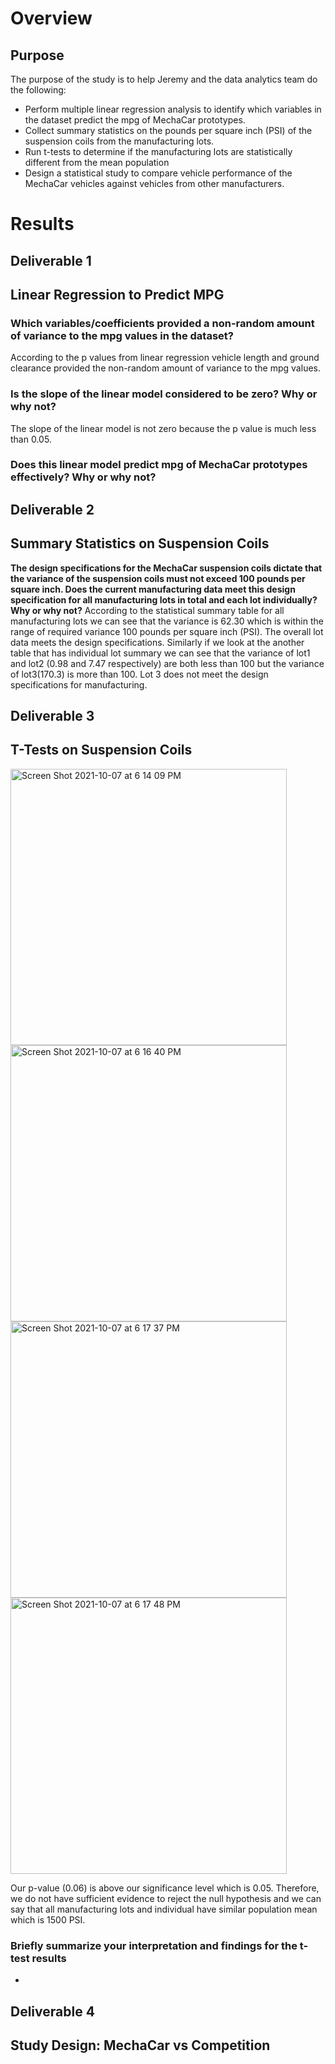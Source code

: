 # Overview
## Purpose
The purpose of the study is to help Jeremy and the data analytics team do the following:

- Perform multiple linear regression analysis to identify which variables in the dataset predict the mpg of MechaCar prototypes.
- Collect summary statistics on the pounds per square inch (PSI) of the suspension coils from the manufacturing lots.
- Run t-tests to determine if the manufacturing lots are statistically different from the mean population
- Design a statistical study to compare vehicle performance of the MechaCar vehicles against vehicles from other manufacturers.
# Results
## Deliverable 1
## Linear Regression to Predict MPG

### Which variables/coefficients provided a non-random amount of variance to the mpg values in the dataset?

According to the p values from linear regression vehicle length and ground clearance provided the non-random amount of variance to the mpg values.

### Is the slope of the linear model considered to be zero? Why or why not?
The slope of the linear model is not zero because the p value is much less than 0.05.


### Does this linear model predict mpg of MechaCar prototypes effectively? Why or why not?

## Deliverable 2
## Summary Statistics on Suspension Coils

**The design specifications for the MechaCar suspension coils dictate that the variance of the suspension coils must not exceed 100 pounds per square inch. Does the current manufacturing data meet this design specification for all manufacturing lots in total and each lot individually? Why or why not?**
According to the statistical summary table for all manufacturing lots we can see that the variance is 62.30 which is within the range of required variance 100 pounds per square inch (PSI). The overall lot data meets the design specifications.
Similarly if we look at the another table that has individual lot summary we can see that the variance of lot1 and lot2 (0.98 and 7.47 respectively) are both less than 100 but the variance of lot3(170.3) is more than 100. Lot 3 does not meet the design specifications for manufacturing.

## Deliverable 3
## T-Tests on Suspension Coils

<img width="442" alt="Screen Shot 2021-10-07 at 6 14 09 PM" src="https://user-images.githubusercontent.com/85364095/136483115-7b7fbc0b-bff2-4e60-adfa-bb2bdbfa7bda.png">
<img width="442" alt="Screen Shot 2021-10-07 at 6 16 40 PM" src="https://user-images.githubusercontent.com/85364095/136483318-6c1f5428-5889-40cd-b905-0b1b74c9abd9.png">

<img width="442" alt="Screen Shot 2021-10-07 at 6 17 37 PM" src="https://user-images.githubusercontent.com/85364095/136483342-13587026-2191-4a88-b47a-1f4a99aa7e62.png">

<img width="442" alt="Screen Shot 2021-10-07 at 6 17 48 PM" src="https://user-images.githubusercontent.com/85364095/136483331-08faeeea-f98b-4692-bb83-a7039b7f17d8.png">

Our p-value (0.06) is above our significance level which is 0.05. Therefore, we do not have sufficient evidence to reject the null hypothesis and we can say that all manufacturing lots and individual have similar population mean which is 1500 PSI.

### Briefly summarize your interpretation and findings for the t-test results
- 

## Deliverable 4
## Study Design: MechaCar vs Competition
